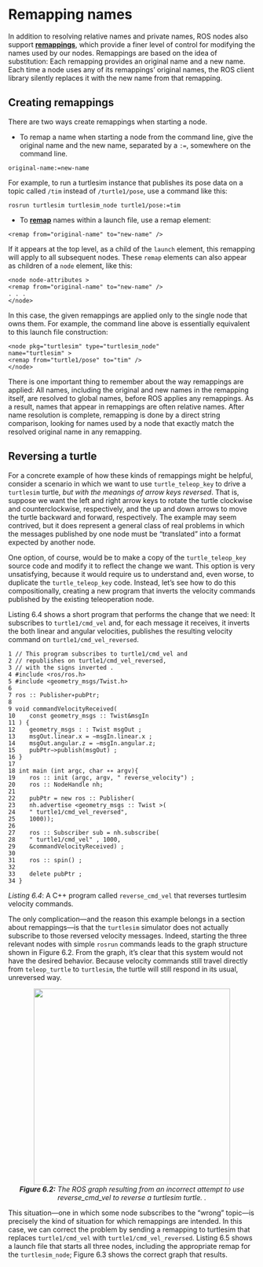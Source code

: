 # Remapping names

In addition to resolving relative names and private names, ROS nodes also support [**remappings**](http://wiki.ros.org/Remapping%20Arguments), which provide a finer level of control for modifying the names used by our nodes. Remappings are based on the idea of substitution: Each remapping provides an original
name and a new name. Each time a node uses any of its remappings’ original names, the
ROS client library silently replaces it with the new name from that remapping.

##  Creating remappings

There are two ways create remappings when starting a node.

* To remap a name when starting a node from the command line, give the original
name and the new name, separated by a `:=`, somewhere on the command line.

```
original-name:=new-name
```

For example, to run a turtlesim instance that publishes its pose data on a topic
called `/tim` instead of `/turtle1/pose`, use a command like this:

```
rosrun turtlesim turtlesim_node turtle1/pose:=tim
```

* To [**remap**](http://wiki.ros.org/roslaunch/XML/remap) names within a launch file, use a remap element:

```
<remap from="original-name" to="new-name" />
```

If it appears at the top level, as a child of the `launch` element, this remapping will
apply to all subsequent nodes. These `remap` elements can also appear as children of
a `node` element, like this:

```
<node node-attributes >
<remap from="original-name" to="new-name" />
. . .
</node>
```

In this case, the given remappings are applied only to the single node that owns
them. For example, the command line above is essentially equivalent to this launch
file construction:

```
<node pkg="turtlesim" type="turtlesim_node"
name="turtlesim" >
<remap from="turtle1/pose" to="tim" />
</node>
```

There is one important thing to remember about the way remappings are applied: All
names, including the original and new names in the remapping itself, are resolved to global
names, before ROS applies any remappings. As a result, names that appear in remappings
are often relative names. After name resolution is complete, remapping is done by a direct string comparison, looking for names used by a node that exactly match the resolved
original name in any remapping.

## Reversing a turtle

For a concrete example of how these kinds of remappings might be helpful, consider a
scenario in which we want to use `turtle_teleop_key` to drive a `turtlesim` turtle, *but with
the meanings of arrow keys reversed*. That is, suppose we want the left and right arrow keys
to rotate the turtle clockwise and counterclockwise, respectively, and the up and down
arrows to move the turtle backward and forward, respectively. The example may seem
contrived, but it does represent a general class of real problems in which the messages
published by one node must be “translated” into a format expected by another node.

One option, of course, would be to make a copy of the `turtle_teleop_key` source code
and modify it to reflect the change we want. This option is very unsatisfying, because
it would require us to understand and, even worse, to duplicate the `turtle_teleop_key`
code. Instead, let’s see how to do this compositionally, creating a new program that inverts
the velocity commands published by the existing teleoperation node.


Listing 6.4 shows a short program that performs the change that we need: It subscribes
to `turtle1/cmd_vel` and, for each message it receives, it inverts the both linear and angular velocities, publishes the resulting velocity command on `turtle1/cmd_vel_reversed`.

```
1 // This program subscribes to turtle1/cmd_vel and
2 // republishes on turtle1/cmd_vel_reversed,
3 // with the signs inverted .
4 #include <ros/ros.h>
5 #include <geometry_msgs/Twist.h>
6
7 ros :: Publisher∗pubPtr;
8
9 void commandVelocityReceived(
10    const geometry_msgs :: Twist&msgIn
11 ) {
12    geometry_msgs : : Twist msgOut ;
13    msgOut.linear.x = −msgIn.linear.x ;
14    msgOut.angular.z = −msgIn.angular.z;
15    pubPtr−>publish(msgOut) ;
16 }
17
18 int main (int argc, char ∗∗ argv){
19    ros :: init (argc, argv, " reverse_velocity") ;
20    ros :: NodeHandle nh;
21
22    pubPtr = new ros :: Publisher(
23    nh.advertise <geometry_msgs :: Twist >(
24    " turtle1/cmd_vel_reversed",
25    1000));
26
27    ros :: Subscriber sub = nh.subscribe(
28    " turtle1/cmd_vel" , 1000,
29    &commandVelocityReceived) ;
30
31    ros :: spin() ;
32
33    delete pubPtr ;
34 }
```
*Listing 6.4*: A C++ program called `reverse_cmd_vel` that reverses turtlesim velocity commands.


The only complication—and the reason this example belongs in a section about remappings—is that the `turtlesim` simulator does not actually subscribe to those reversed
velocity messages. Indeed, starting the three relevant nodes with simple `rosrun` commands leads to the graph structure shown in Figure 6.2. From the graph, it’s clear that this
system would not have the desired behavior. Because velocity commands still travel directly from `teleop_turtle` to `turtlesim`, the turtle will still respond in its usual, unreversed
way.


<p align="center">
  <img src="https://user-images.githubusercontent.com/50504364/124163341-e7357080-da75-11eb-882b-aa17589015d0.png" width="400"/><br>
  <b><i><a name="2.2"> Figure 6.2:</a></b> The ROS graph resulting from an incorrect attempt to use reverse_cmd_vel
to reverse a turtlesim turtle.
.</i>
</p>

This situation—one in which some node subscribes to the “wrong” topic—is precisely
the kind of situation for which remappings are intended. In this case, we can correct
the problem by sending a remapping to turtlesim that replaces `turtle1/cmd_vel` with
`turtle1/cmd_vel_reversed`. Listing 6.5 shows a launch file that starts all three nodes,
including the appropriate remap for the `turtlesim_node`; Figure 6.3 shows the correct
graph that results.

